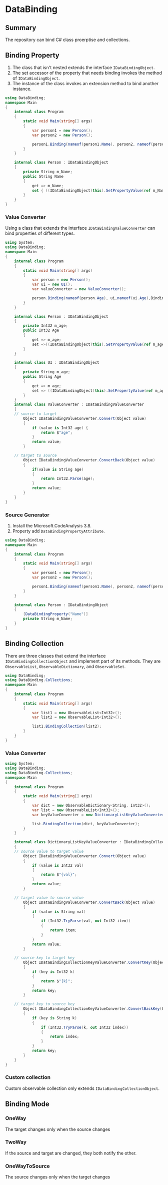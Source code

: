 # DataBinding

## Summary

The repository can bind C# class proerptise and collections.

## Binding Property

1. The class that isn't nested extends  the interface `IDataBindingObject`.
2. The set accessor of the property that needs binding invokes the method of `IDataBindingObject`.
3. The instance of the class invokes an extension method to bind another instance.

```csharp
using DataBinding;
namespace Main
{
    internal class Program
    {
        static void Main(string[] args)
        {
            var person1 = new Person();
            var person2 = new Person();

            person1.Binding(nameof(person1.Name), person2, nameof(person2.Name));
        }
    }

    internal class Person : IDataBindingObject
    {
        private String m_Name;
        public String Name
        {
            get => m_Name;
            set { ((IDataBindingObject)this).SetPropertyValue(ref m_Name, value, nameof(Name)); }
        }
    }
}
```

### Value Converter

Using a class that extends the interface `IDataBindingValueConverter` can bind properties of different types.

```csharp
using System;
using DataBinding;
namespace Main
{
    internal class Program
    {
        static void Main(string[] args)
        {
            var person = new Person();
            var ui = new UI();
            var valueConverter = new ValueConverter();

            person.Binding(nameof(person.Age), ui,nameof(ui.Age),BindingMode.TwoWay,valueConverter);
        }
    }

    internal class Person : IDataBindingObject
    {
        private Int32 m_age;
        public Int32 Age
        {
            get => m_age;
            set =>((IDataBindingObject)this).SetPropertyValue(ref m_age,value, nameof(Age));
        }
    }

    internal class UI : IDataBindingObject
    {
        private String m_age;
        public String Age
        {
            get => m_age;
            set => ((IDataBindingObject)this).SetPropertyValue(ref m_age,value,nameof(Age));
        }
    }
    internal class ValueConverter : IDataBindingValueConverter
    {
	// source to target
        Object IDataBindingValueConverter.Convert(Object value)
        {
            if (value is Int32 age) {
                return $"age";
            }
            return value;
        }

	// target to source
        Object IDataBindingValueConverter.ConvertBack(Object value)
        {
            if(value is String age)
            {
                return Int32.Parse(age);
            }
            return value;
        }
    }
}

```

### Source Generator

1. Install the Microsoft.CodeAnalysis 3.8.
2. Property add `DataBindingPropertyAttribute`.

```csharp
using DataBinding;
namespace Main
{
    internal class Program
    {
        static void Main(string[] args)
        {
            var person1 = new Person();
            var person2 = new Person();

            person1.Binding(nameof(person1.Name), person2, nameof(person2.Name));
        }
    }

    internal class Person : IDataBindingObject
    {
        [DataBindingProperty("Name")]
        private String m_Name;
    }
}
```

## Binding Collection

There are three classes that extend the interface `IDataBindingCollectionObject` and implement part of its methods. They are `ObservableList`, `ObservableDictionary`, and `ObservableSet`.

```csharp
using DataBinding;
using DataBinding.Collections;
namespace Main
{
    internal class Program
    {
        static void Main(string[] args)
        {
            var list1 = new ObservableList<Int32>();
            var list2 = new ObservableList<Int32>();

            list1.BindingCollection(list2);
        }
    }
}
```

### Value Converter

```csharp
using System;
using DataBinding;
using DataBinding.Collections;
namespace Main
{
    internal class Program
    {
        static void Main(string[] args)
        {
            var dict = new ObservableDictionary<String, Int32>();
            var list = new ObservableList<Int32>();
            var keyValueConverter = new DictionaryListKeyValueConverter();

            list.BindingCollection(dict, keyValueConverter);
        }
    }

    internal class DictionaryListKeyValueConverter : IDataBindingCollectionKeyValueConverter
    {
	// source value to target value
        Object IDataBindingValueConverter.Convert(Object value)
        {
            if (value is Int32 val)
            {
                return $"{val}";
            }
            return value;
        }

	// target value to source value
        Object IDataBindingValueConverter.ConvertBack(Object value)
        {
            if (value is String val)
            {
                if (Int32.TryParse(val, out Int32 item))
                {
                    return item;
                }
            }
            return value;
        }

	// source key to target key
        Object IDataBindingCollectionKeyValueConverter.ConvertKey(Object key)
        {
            if (key is Int32 k)
            {
                return $"{k}";
            }
            return key;
        }

	// target key to source key
        Object IDataBindingCollectionKeyValueConverter.ConvertBackKey(Object key)
        {
            if (key is String k)
            {
                if (Int32.TryParse(k, out Int32 index))
                {
                    return index;
                }
            }
            return key;
        }
    }
}
```

### Custom collection

Custom observable collection only extends `IDataBindingCollectionObject`.

## Binding Mode

### OneWay

The target changes only when the source changes

### TwoWay

If the source and target are changed, they both notify the other.

### OneWayToSource

The source changes only when the target changes
